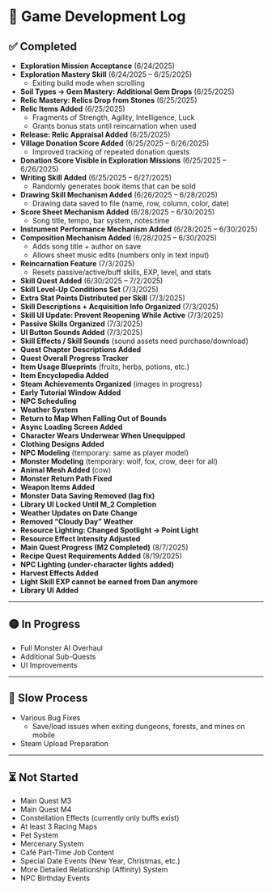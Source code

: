 # 📒 Game Development Log

## ✅ Completed
- **Exploration Mission Acceptance** (6/24/2025)
- **Exploration Mastery Skill** (6/24/2025 – 6/25/2025)  
  - Exiting build mode when scrolling
- **Soil Types → Gem Mastery: Additional Gem Drops** (6/25/2025)
- **Relic Mastery: Relics Drop from Stones** (6/25/2025)
- **Relic Items Added** (6/25/2025)  
  - Fragments of Strength, Agility, Intelligence, Luck  
  - Grants bonus stats until reincarnation when used
- **Release: Relic Appraisal Added** (6/25/2025)
- **Village Donation Score Added** (6/25/2025 – 6/26/2025)  
  - Improved tracking of repeated donation quests
- **Donation Score Visible in Exploration Missions** (6/25/2025 – 6/26/2025)
- **Writing Skill Added** (6/25/2025 – 6/27/2025)  
  - Randomly generates book items that can be sold
- **Drawing Skill Mechanism Added** (6/26/2025 – 6/28/2025)  
  - Drawing data saved to file (name, row, column, color, date)
- **Score Sheet Mechanism Added** (6/28/2025 – 6/30/2025)  
  - Song title, tempo, bar system, notes:time
- **Instrument Performance Mechanism Added** (6/28/2025 – 6/30/2025)
- **Composition Mechanism Added** (6/28/2025 – 6/30/2025)  
  - Adds song title + author on save  
  - Allows sheet music edits (numbers only in text input)
- **Reincarnation Feature** (7/3/2025)  
  - Resets passive/active/buff skills, EXP, level, and stats
- **Skill Quest Added** (6/30/2025 – 7/2/2025)
- **Skill Level-Up Conditions Set** (7/3/2025)
- **Extra Stat Points Distributed per Skill** (7/3/2025)
- **Skill Descriptions + Acquisition Info Organized** (7/3/2025)
- **Skill UI Update: Prevent Reopening While Active** (7/3/2025)
- **Passive Skills Organized** (7/3/2025)
- **UI Button Sounds Added** (7/3/2025)
- **Skill Effects / Skill Sounds** (sound assets need purchase/download)
- **Quest Chapter Descriptions Added**
- **Quest Overall Progress Tracker**
- **Item Usage Blueprints** (fruits, herbs, potions, etc.)
- **Item Encyclopedia Added**
- **Steam Achievements Organized** (images in progress)
- **Early Tutorial Window Added**
- **NPC Scheduling**
- **Weather System**
- **Return to Map When Falling Out of Bounds**
- **Async Loading Screen Added**
- **Character Wears Underwear When Unequipped**
- **Clothing Designs Added**
- **NPC Modeling** (temporary: same as player model)
- **Monster Modeling** (temporary: wolf, fox, crow, deer for all)
- **Animal Mesh Added** (cow)
- **Monster Return Path Fixed**
- **Weapon Items Added**
- **Monster Data Saving Removed (lag fix)**
- **Library UI Locked Until M_2 Completion**
- **Weather Updates on Date Change**
- **Removed “Cloudy Day” Weather**
- **Resource Lighting: Changed Spotlight → Point Light**
- **Resource Effect Intensity Adjusted**
- **Main Quest Progress (M2 Completed)** (8/7/2025)
- **Recipe Quest Requirements Added** (8/19/2025)
- **NPC Lighting (under-character lights added)**
- **Harvest Effects Added**
- **Light Skill EXP cannot be earned from Dan anymore**
- **Library UI Added**

---

## 🟡 In Progress
- Full Monster AI Overhaul
- Additional Sub-Quests
- UI Improvements

---

## 🐢 Slow Process
- Various Bug Fixes  
  - Save/load issues when exiting dungeons, forests, and mines on mobile
- Steam Upload Preparation

---

## ⏳ Not Started
- Main Quest M3
- Main Quest M4
- Constellation Effects (currently only buffs exist)
- At least 3 Racing Maps
- Pet System
- Mercenary System
- Café Part-Time Job Content
- Special Date Events (New Year, Christmas, etc.)
- More Detailed Relationship (Affinity) System
- NPC Birthday Events
